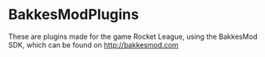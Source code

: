 # BakkesModPlugins
These are plugins made for the game Rocket League, using the BakkesMod SDK, which can be found on http://bakkesmod.com